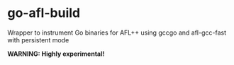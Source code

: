 # go-afl-build

Wrapper to instrument Go binaries for AFL++ using gccgo and afl-gcc-fast with persistent mode

**WARNING: Highly experimental!**

